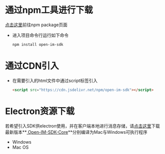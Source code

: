 # 通过npm工具进行下载

[点击这里](https://www.npmjs.com/package/open-im-sdk)前往npm package页面

- 进入项目命令行运行如下命令

  ```bash
  npm install open-im-sdk
  ```

  

# 通过CDN引入

- 在需要引入的html文件中通过script标签引入

  ```html
  <script src="https://cdn.jsdelivr.net/npm/open-im-sdk"></script>
  ```



# Electron资源下载

若希望引入SDK供electron使用，并在客户端本地进行消息存储，请[点击这里](https://github.com/OpenIMSDK/Open-IM-SDK-Core)下载最新版本**[ Open-IM-SDK-Core](https://github.com/OpenIMSDK/Open-IM-SDK-Core)**分别编译为Mac与Windows可执行程序

- Windows
- Mac OS
